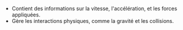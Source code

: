 - Contient des informations sur la vitesse, l'accélération, et les forces appliquées.
- Gère les interactions physiques, comme la gravité et les collisions.
